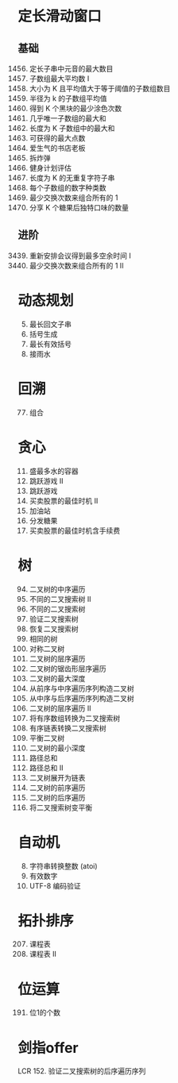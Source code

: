 # 定长滑动窗口
## 基础
1456. 定长子串中元音的最大数目
643. 子数组最大平均数 I
1343. 大小为 K 且平均值大于等于阈值的子数组数目
2090. 半径为 k 的子数组平均值
2379. 得到 K 个黑块的最少涂色次数
2841. 几乎唯一子数组的最大和
2461. 长度为 K 子数组中的最大和
1423. 可获得的最大点数
1052. 爱生气的书店老板
1652. 拆炸弹
1176. 健身计划评估
1100. 长度为 K 的无重复字符子串
1852. 每个子数组的数字种类数
1151. 最少交换次数来组合所有的 1
2107. 分享 K 个糖果后独特口味的数量

## 进阶
3439. 重新安排会议得到最多空余时间 I
2134. 最少交换次数来组合所有的 1 II

# 动态规划
5. 最长回文子串
22. 括号生成
32. 最长有效括号
42. 接雨水

# 回溯
77. 组合

# 贪心
11. 盛最多水的容器
45. 跳跃游戏 II
55. 跳跃游戏
122. 买卖股票的最佳时机 II
134. 加油站
135. 分发糖果
714. 买卖股票的最佳时机含手续费

# 树
94. 二叉树的中序遍历
95. 不同的二叉搜索树 II
96. 不同的二叉搜索树
98. 验证二叉搜索树
99. 恢复二叉搜索树
100. 相同的树
101. 对称二叉树
102. 二叉树的层序遍历
103. 二叉树的锯齿形层序遍历
104. 二叉树的最大深度
105. 从前序与中序遍历序列构造二叉树
106. 从中序与后序遍历序列构造二叉树
107. 二叉树的层序遍历 II
108. 将有序数组转换为二叉搜索树
109. 有序链表转换二叉搜索树
110. 平衡二叉树
111. 二叉树的最小深度
112. 路径总和
113. 路径总和 II
114. 二叉树展开为链表
144. 二叉树的前序遍历
145. 二叉树的后序遍历
1382. 将二叉搜索树变平衡

# 自动机
8. 字符串转换整数 (atoi)
65. 有效数字
393. UTF-8 编码验证

# 拓扑排序
207. 课程表
210. 课程表 II

# 位运算
191. 位1的个数

# 剑指offer
LCR 152. 验证二叉搜索树的后序遍历序列
